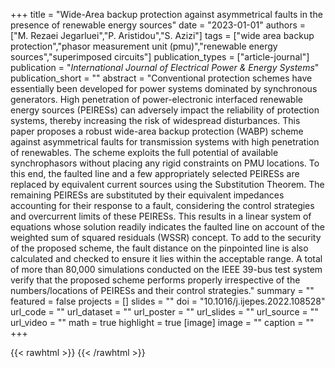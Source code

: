 +++
title = "Wide-Area backup protection against asymmetrical faults in the presence of renewable energy sources"
date = "2023-01-01"
authors = ["M. Rezaei Jegarluei","P. Aristidou","S. Azizi"]
tags = ["wide area backup protection","phasor measurement unit (pmu)","renewable energy sources","superimposed circuits"]
publication_types = ["article-journal"]
publication = "_International Journal of Electrical Power & Energy Systems_"
publication_short = ""
abstract = "Conventional protection schemes have essentially been developed for power systems dominated by synchronous generators. High penetration of power-electronic interfaced renewable energy sources (PEIRESs) can adversely impact the reliability of protection systems, thereby increasing the risk of widespread disturbances. This paper proposes a robust wide-area backup protection (WABP) scheme against asymmetrical faults for transmission systems with high penetration of renewables. The scheme exploits the full potential of available synchrophasors without placing any rigid constraints on PMU locations. To this end, the faulted line and a few appropriately selected PEIRESs are replaced by equivalent current sources using the Substitution Theorem. The remaining PEIRESs are substituted by their equivalent impedances accounting for their response to a fault, considering the control strategies and overcurrent limits of these PEIRESs. This results in a linear system of equations whose solution readily indicates the faulted line on account of the weighted sum of squared residuals (WSSR) concept. To add to the security of the proposed scheme, the fault distance on the pinpointed line is also calculated and checked to ensure it lies within the acceptable range. A total of more than 80,000 simulations conducted on the IEEE 39-bus test system verify that the proposed scheme performs properly irrespective of the numbers/locations of PEIRESs and their control strategies."
summary = ""
featured = false
projects = []
slides = ""
doi = "10.1016/j.ijepes.2022.108528"
url_code = ""
url_dataset = ""
url_poster = ""
url_slides = ""
url_source = ""
url_video = ""
math = true
highlight = true
[image]
image = ""
caption = ""
+++

{{< rawhtml >}}
<a href="https://plu.mx/plum/a/?doi=10.1016/j.ijepes.2022.108528" class="plumx-details"></a>
{{< /rawhtml >}}
